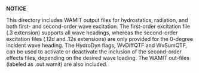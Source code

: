 
**NOTICE**

This directory includes WAMIT output files for hydrostatics, radiation, and both first- and second-order wave excitation.  The first-order excitation file (.3 extension) supports all wave headings, whereas the second-order excitation files (.12d and .12s extensions) are only provided for the 0-degree incident wave heading.  The HydroDyn flags, WvDiffQTF and WvSumQTF, can be used to activate or deactivate the inclusion of the second-order effects files, depending on the desired wave loading.  The WAMIT out-files (labeled as .out.wamit) are also included.

